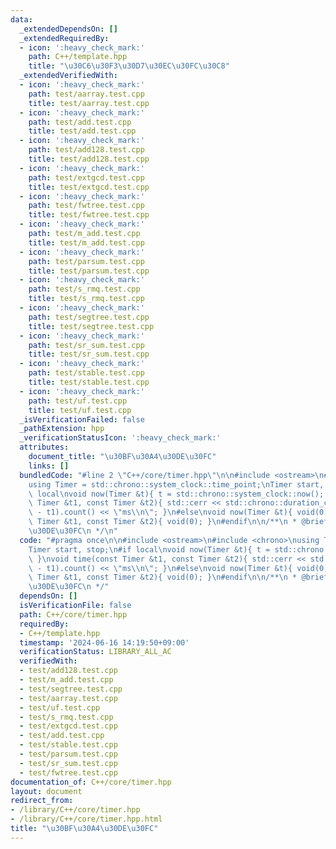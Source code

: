 ```yaml
---
data:
  _extendedDependsOn: []
  _extendedRequiredBy:
  - icon: ':heavy_check_mark:'
    path: C++/template.hpp
    title: "\u30C6\u30F3\u30D7\u30EC\u30FC\u30C8"
  _extendedVerifiedWith:
  - icon: ':heavy_check_mark:'
    path: test/aarray.test.cpp
    title: test/aarray.test.cpp
  - icon: ':heavy_check_mark:'
    path: test/add.test.cpp
    title: test/add.test.cpp
  - icon: ':heavy_check_mark:'
    path: test/add128.test.cpp
    title: test/add128.test.cpp
  - icon: ':heavy_check_mark:'
    path: test/extgcd.test.cpp
    title: test/extgcd.test.cpp
  - icon: ':heavy_check_mark:'
    path: test/fwtree.test.cpp
    title: test/fwtree.test.cpp
  - icon: ':heavy_check_mark:'
    path: test/m_add.test.cpp
    title: test/m_add.test.cpp
  - icon: ':heavy_check_mark:'
    path: test/parsum.test.cpp
    title: test/parsum.test.cpp
  - icon: ':heavy_check_mark:'
    path: test/s_rmq.test.cpp
    title: test/s_rmq.test.cpp
  - icon: ':heavy_check_mark:'
    path: test/segtree.test.cpp
    title: test/segtree.test.cpp
  - icon: ':heavy_check_mark:'
    path: test/sr_sum.test.cpp
    title: test/sr_sum.test.cpp
  - icon: ':heavy_check_mark:'
    path: test/stable.test.cpp
    title: test/stable.test.cpp
  - icon: ':heavy_check_mark:'
    path: test/uf.test.cpp
    title: test/uf.test.cpp
  _isVerificationFailed: false
  _pathExtension: hpp
  _verificationStatusIcon: ':heavy_check_mark:'
  attributes:
    document_title: "\u30BF\u30A4\u30DE\u30FC"
    links: []
  bundledCode: "#line 2 \"C++/core/timer.hpp\"\n\n#include <ostream>\n#include <chrono>\n\
    using Timer = std::chrono::system_clock::time_point;\nTimer start, stop;\n#if\
    \ local\nvoid now(Timer &t){ t = std::chrono::system_clock::now(); }\nvoid time(const\
    \ Timer &t1, const Timer &t2){ std::cerr << std::chrono::duration_cast<std::chrono::milliseconds>(t2\
    \ - t1).count() << \"ms\\n\"; }\n#else\nvoid now(Timer &t){ void(0); }\nvoid time(const\
    \ Timer &t1, const Timer &t2){ void(0); }\n#endif\n\n/**\n * @brief \u30BF\u30A4\
    \u30DE\u30FC\n */\n"
  code: "#pragma once\n\n#include <ostream>\n#include <chrono>\nusing Timer = std::chrono::system_clock::time_point;\n\
    Timer start, stop;\n#if local\nvoid now(Timer &t){ t = std::chrono::system_clock::now();\
    \ }\nvoid time(const Timer &t1, const Timer &t2){ std::cerr << std::chrono::duration_cast<std::chrono::milliseconds>(t2\
    \ - t1).count() << \"ms\\n\"; }\n#else\nvoid now(Timer &t){ void(0); }\nvoid time(const\
    \ Timer &t1, const Timer &t2){ void(0); }\n#endif\n\n/**\n * @brief \u30BF\u30A4\
    \u30DE\u30FC\n */"
  dependsOn: []
  isVerificationFile: false
  path: C++/core/timer.hpp
  requiredBy:
  - C++/template.hpp
  timestamp: '2024-06-16 14:19:50+09:00'
  verificationStatus: LIBRARY_ALL_AC
  verifiedWith:
  - test/add128.test.cpp
  - test/m_add.test.cpp
  - test/segtree.test.cpp
  - test/aarray.test.cpp
  - test/uf.test.cpp
  - test/s_rmq.test.cpp
  - test/extgcd.test.cpp
  - test/add.test.cpp
  - test/stable.test.cpp
  - test/parsum.test.cpp
  - test/sr_sum.test.cpp
  - test/fwtree.test.cpp
documentation_of: C++/core/timer.hpp
layout: document
redirect_from:
- /library/C++/core/timer.hpp
- /library/C++/core/timer.hpp.html
title: "\u30BF\u30A4\u30DE\u30FC"
---
```

